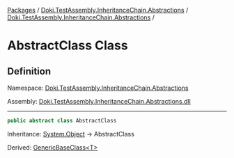 [Packages](../../README.md) / [Doki.TestAssembly.InheritanceChain.Abstractions](../README.md) / [Doki.TestAssembly.InheritanceChain.Abstractions](README.md) / 

# AbstractClass Class

## Definition

Namespace: [Doki.TestAssembly.InheritanceChain.Abstractions](README.md)

Assembly: [Doki.TestAssembly.InheritanceChain.Abstractions.dll](../README.md)

---

```csharp
public abstract class AbstractClass
```

Inheritance: [System.Object](https://learn.microsoft.com/en-us/dotnet/api/System.Object) → AbstractClass

Derived: [GenericBaseClass&lt;T&gt;](../../Doki.TestAssembly.InheritanceChain/Doki.TestAssembly.InheritanceChain/Doki.TestAssembly.InheritanceChain.GenericBaseClass_1.md)

